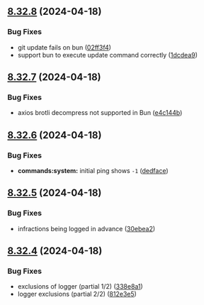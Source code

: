 ## [8.32.8](https://github.com/onesoft-sudo/sudobot/compare/v8.32.7...v8.32.8) (2024-04-18)


### Bug Fixes

* git update fails on bun ([02ff3f4](https://github.com/onesoft-sudo/sudobot/commit/02ff3f41f69d008393459c059636006b25cb6d69))
* support bun to execute update command correctly ([1dcdea9](https://github.com/onesoft-sudo/sudobot/commit/1dcdea9e6cbbcc44900c6601ad48d552ac9931cf))



## [8.32.7](https://github.com/onesoft-sudo/sudobot/compare/v8.32.6...v8.32.7) (2024-04-18)


### Bug Fixes

* axios brotli decompress not supported in Bun ([e4c144b](https://github.com/onesoft-sudo/sudobot/commit/e4c144b8106b7ab8462528b61730614c4250a9d3))



## [8.32.6](https://github.com/onesoft-sudo/sudobot/compare/v8.32.5...v8.32.6) (2024-04-18)


### Bug Fixes

* **commands:system:** initial ping shows `-1` ([dedface](https://github.com/onesoft-sudo/sudobot/commit/dedface694d1bc520461bdfe64458b70d1f965e5))



## [8.32.5](https://github.com/onesoft-sudo/sudobot/compare/v8.32.4...v8.32.5) (2024-04-18)


### Bug Fixes

* infractions being logged in advance ([30ebea2](https://github.com/onesoft-sudo/sudobot/commit/30ebea25c49fd400ef9acdc235676858cc63662e))



## [8.32.4](https://github.com/onesoft-sudo/sudobot/compare/v8.32.3...v8.32.4) (2024-04-18)


### Bug Fixes

* exclusions of logger (partial 1/2) ([338e8a1](https://github.com/onesoft-sudo/sudobot/commit/338e8a1f801f2a843c34b7c3f6dcafdb74197d1b))
* logger exclusions (partial 2/2) ([812e3e5](https://github.com/onesoft-sudo/sudobot/commit/812e3e5ccf561a68429a2a099b2af7df332ac2e5))



